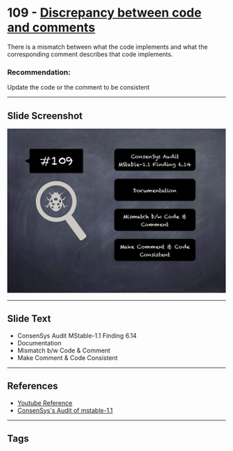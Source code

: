
# 109 - [Discrepancy between code and comments](./Discrepancy%20between%20code%20and%20comments.md)
There is a mismatch between what the code implements and what the corresponding comment describes that code implements.
### Recommendation:
Update the code or the comment to be consistent
___
## Slide Screenshot
![109.png](../../images/8.%20Audit%20Findings%20201/109.png)
___
## Slide Text
- ConsenSys Audit MStable-1.1 Finding 6.14
- Documentation
- Mismatch b/w Code & Comment
- Make Comment & Code Consistent
___
## References
- [Youtube Reference](https://youtu.be/IXm6JAprhuw?t=584)
- [ConsenSys's Audit of mstable-1.1](https://consensys.net/diligence/audits/2020/07/mstable-1.1/#discrepancy-between-code-and-comments)
___
## Tags
